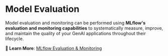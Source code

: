 # Model Evaluation

Model evaluation and monitoring can be performed using **MLflow's evaluation and monitoring capabilities** to systematically measure, improve, and maintain the quality of your GenAI applications throughout their lifecycle.

**📖 Learn More**: [MLflow Evaluation & Monitoring](https://docs.databricks.com/aws/en/mlflow3/genai/eval-monitor/)